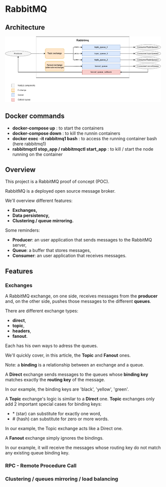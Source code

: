 # RabbitMQ

## Architecture

![Alt text](/assets/architecture_rabbitmq.png?raw=true "RabbitMQ architecture")

## Docker commands

- **docker-compose up** : to start the containers
- **docker-compose down** : to kill the runnin containers
- **docker exec -it rabbitmq1 bash** : to access the running container bash (here rabbitmq1)
- **rabbitmqctl stop_app / rabbitmqctl start_app** : to kill / start the node running on the container

## Overview

This project is a RabbitMQ proof of concept (POC).

RabbitMQ is a deployed open source message broker.

We'll overview different features:
- **Exchanges,**
- **Data persistency,**
- **Clustering / queue mirroring.**

Some reminders:
- **Producer**: an user application that sends messages to the RabbitMQ server,
- **Queue**: a buffer that stores messages,
- **Consumer**: an user application that receives messages.

## Features

### Exchanges

A RabbitMQ exchange, on one side, receives messages from the **producer** and, on the other side, pushes those messages to the different **queues**.

There are different exchange types:
- **direct**,
- **topic**,
- **headers**,
- **fanout**.

Each has his own ways to adress the queues.

We'll quickly cover, in this article, the **Topic** and **Fanout** ones.

Note: a **binding** is a relationship between an exchange and a queue. 

A **Direct** exchange sends messages to the queues whose **binding key** matches exactly the **routing key** of the message.

In our example, the binding keys are 'black', 'yellow', 'green'.

A **Topic** exchange's logic is similar to a **Direct** one. **Topic** exchanges only add 2 important special cases for binding keys: 
- \* (star) can substitute for exactly one word,
- \# (hash) can substitute for zero or more words.

In our example, the Topic exchange acts like a Direct one.

A **Fanout** exchange simply ignores the bindings.

In our example, it will receive the messages whose routing key do not match any existing queue binding key.

### RPC - Remote Procedure Call



### Clustering / queues mirroring / load balancing
 
